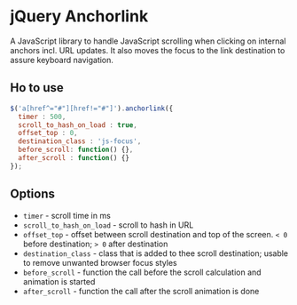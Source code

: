 # jQuery Anchorlink

A JavaScript library to handle JavaScript scrolling when clicking on internal anchors incl. URL updates. It also moves the focus to the link destination to assure keyboard navigation.

## Ho to use
```javascript
$('a[href^="#"][href!="#"]').anchorlink({
  timer : 500,
  scroll_to_hash_on_load : true,
  offset_top : 0,
  destination_class : 'js-focus',
  before_scroll: function() {},
  after_scroll : function() {}
});
```

## Options
- `timer` - scroll time in ms
- `scroll_to_hash_on_load` - scroll to hash in URL
- `offset_top` - offset between scroll destination and top of the screen. `< 0` before destination; `> 0` after destination
- `destination_class` - class that is added to thee scroll destination; usable to remove unwanted browser focus styles
- `before_scroll` - function the call before the scroll calculation and animation is started
- `after_scroll` - function the call after the scroll animation is done
